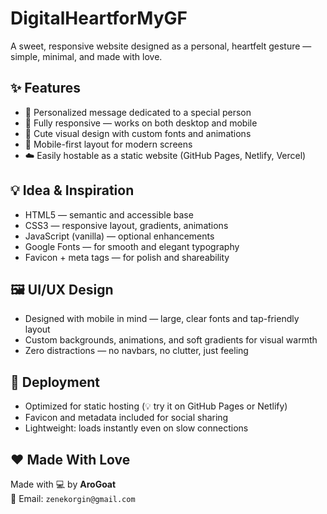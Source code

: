 # DigitalHeartforMyGF

A sweet, responsive website designed as a personal, heartfelt gesture — simple, minimal, and made with love.

## ✨ Features

- 💌 Personalized message dedicated to a special person
- 🌸 Fully responsive — works on both desktop and mobile 
- 🎨 Cute visual design with custom fonts and animations 
- 📱 Mobile-first layout for modern screens
- ☁️ Easily hostable as a static website (GitHub Pages, Netlify, Vercel) 

## 💡 Idea & Inspiration

- HTML5 — semantic and accessible base
- CSS3 — responsive layout, gradients, animations 
- JavaScript (vanilla) — optional enhancements 
- Google Fonts — for smooth and elegant typography 
- Favicon + meta tags — for polish and shareability


## 🖼️ UI/UX Design

- Designed with mobile in mind — large, clear fonts and tap-friendly layout
- Custom backgrounds, animations, and soft gradients for visual warmth
- Zero distractions — no navbars, no clutter, just feeling

## 🚀 Deployment

- Optimized for static hosting (💡 try it on GitHub Pages or Netlify) 
- Favicon and metadata included for social sharing 
- Lightweight: loads instantly even on slow connections

## ❤️ Made With Love

Made with 💻 by **AroGoat**  
📧 Email: `zenekorgin@gmail.com`

